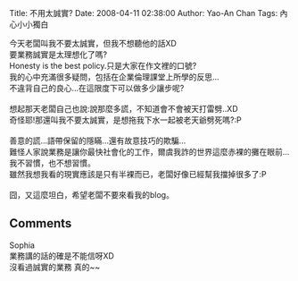 Title: 不用太誠實?
Date: 2008-04-11 02:38:00
Author: Yao-An Chan
Tags: 內心小小獨白


<div class='post'>
今天老闆叫我不要太誠實，但我不想聽他的話XD<br />要業務誠實是太理想化了嗎?<br />Honesty is the best policy.只是大家在作文裡的口號?<br />我的心中充滿很多疑問，包括在企業倫理課堂上所學的反思...<br />不違背自己的良心...在這限度下可以做多少讓步呢?<br /><br />想起那天老闆自己也說:說那麼多謊，不知道會不會被天打雷劈..XD<br />奇怪耶!那還叫我不要太誠實，是想拖我下水一起被老天爺劈死嗎?:P<br /><br />善意的謊...語帶保留的隱瞞...還有故意技巧的欺騙...<br />難怪人家說業務是讓你最快社會化的工作，爾虞我詐的世界這麼赤裸的攤在眼前...我不習慣，也不想習慣。<br />雖然我想我看的現實應該是只有半裸而已，老闆好像已經幫我擋掉很多了:P<br /><br />囧，又這麼坦白，希望老闆不要來看我的blog。</div>
<h2>Comments</h2>
<div class='comments'>
<div class='comment'>
<div class='author'>Sophia</div>
<div class='content'>
業務講的話的確是不能信呀XD<BR/>沒看過誠實的業務  真的~~</div>
</div>
</div>
